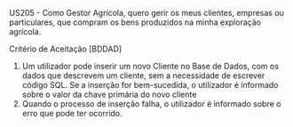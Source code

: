 US205 - Como Gestor Agrícola, quero gerir os meus clientes, empresas ou particulares, que compram os bens produzidos na minha exploração agrícola.

Critério de Aceitação [BDDAD]

1. Um utilizador pode inserir um novo Cliente no Base de Dados, com os dados que descrevem
   um cliente, sem a necessidade de escrever código SQL. Se a inserção for bem-sucedida, o utilizador
   é informado sobre o valor da chave primária do novo cliente
2. Quando o processo de inserção falha, o utilizador é informado sobre o erro que pode ter
   ocorrido.
